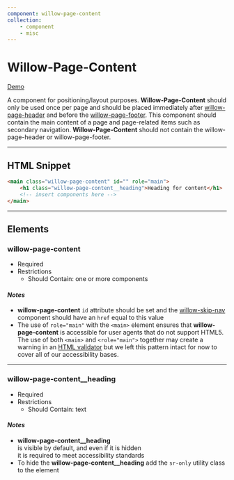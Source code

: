 ```yaml
---
component: willow-page-content
collection: 
    - component
    - misc
---
```

# **Willow-Page-Content**

[Demo](http://codepen.io/team/UnumUX/pen/vxgKmM)

A component for positioning/layout purposes.  **Willow-Page-Content** should only be used once per page and should be placed immediately after [willow-page-header](../page-header) and before the [willow-page-footer](../page-footer). This component should contain the main content of a page and page-related items such as secondary navigation. **Willow-Page-Content** should not contain the willow-page-header or willow-page-footer.

---

## HTML Snippet

```html
<main class="willow-page-content" id="" role="main">
    <h1 class="willow-page-content__heading">Heading for content</h1>
    <!-- insert components here -->
</main>
```

---

## Elements

### willow-page-content

- Required
- Restrictions
  - Should Contain: one or more components

#### _Notes_

- **willow-page-content** `id` attribute should be set and the [willow-skip-nav](../skip-nav) component should have an `href` equal to this value
- The use of `role="main"` with the `<main>` element ensures that **willow-page-content** is accessible for user agents that do not support HTML5. The use of both `<main>` and `<role="main">` together may create a warning in an [HTML validator](https://validator.w3.org/) but we left this pattern intact for now to cover all of our accessibility bases.

---

### willow-page-content__heading

- Required
- Restrictions
  - Should Contain: text

#### _Notes_

- **willow-page-content__heading** is visible by default, and even if it is hidden it is required to meet accessibility standards
- To hide the **willow-page-content__heading** add the `sr-only` utility class to the element